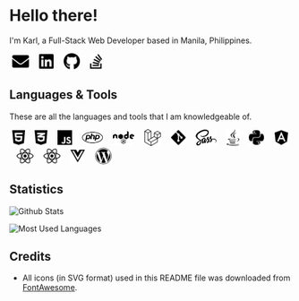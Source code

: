 # Hello there!

I'm Karl, a Full-Stack Web Developer based in Manila, Philippines.

[<img src="https://raw.githubusercontent.com/KarlMacz/karlmacz/master/assets/svg/envelope-solid.svg" style="margin: 0 5px;" height="30px">][email]&nbsp;
[<img src="https://raw.githubusercontent.com/KarlMacz/karlmacz/master/assets/svg/linkedin-brands.svg" style="margin: 0 5px;" height="30px">][linkedin-account]&nbsp;
[<img src="https://raw.githubusercontent.com/KarlMacz/karlmacz/master/assets/svg/github-brands.svg" style="margin: 0 5px;" height="30px">][github-account]&nbsp;
[<img src="https://raw.githubusercontent.com/KarlMacz/karlmacz/master/assets/svg/stack-overflow-brands.svg" style="margin: 0 5px;" height="30px">](stackoverflow-account)&nbsp;

## Languages & Tools

These are all the languages and tools that I am knowledgeable of.

[<img src="https://raw.githubusercontent.com/KarlMacz/karlmacz/master/assets/svg/html5-brands.svg" style="margin: 0 5px;" height="30px" title="HTML">]()&nbsp;
[<img src="https://raw.githubusercontent.com/KarlMacz/karlmacz/master/assets/svg/css3-alt-brands.svg" style="margin: 0 5px;" height="30px" title="CSS">]()&nbsp;
[<img src="https://raw.githubusercontent.com/KarlMacz/karlmacz/master/assets/svg/js-brands.svg" style="margin: 0 5px;" height="30px" title="JavaScript">]()&nbsp;
[<img src="https://raw.githubusercontent.com/KarlMacz/karlmacz/master/assets/svg/php-brands.svg" style="margin: 0 5px;" height="30px" title="PHP">]()&nbsp;
[<img src="https://raw.githubusercontent.com/KarlMacz/karlmacz/master/assets/svg/node-brands.svg" style="margin: 0 5px;" height="30px" title="Node.js">]()&nbsp;
[<img src="https://raw.githubusercontent.com/KarlMacz/karlmacz/master/assets/svg/laravel-brands.svg" style="margin: 0 5px;" height="30px" title="Laravel">]()&nbsp;
[<img src="https://raw.githubusercontent.com/KarlMacz/karlmacz/master/assets/svg/git-alt-brands.svg" style="margin: 0 5px;" height="30px" title="Git">]()&nbsp;
[<img src="https://raw.githubusercontent.com/KarlMacz/karlmacz/master/assets/svg/sass-brands.svg" style="margin: 0 5px;" height="30px" title="Sass">]()&nbsp;
[<img src="https://raw.githubusercontent.com/KarlMacz/karlmacz/master/assets/svg/java-brands.svg" style="margin: 0 5px;" height="30px" title="Java">]()&nbsp;
[<img src="https://raw.githubusercontent.com/KarlMacz/karlmacz/master/assets/svg/python-brands.svg" style="margin: 0 5px;" height="30px" title="Python">]()&nbsp;
[<img src="https://raw.githubusercontent.com/KarlMacz/karlmacz/master/assets/svg/angular-brands.svg" style="margin: 0 5px;" height="30px" title="Angular.js">]()&nbsp;
[<img src="https://raw.githubusercontent.com/KarlMacz/karlmacz/master/assets/svg/react-brands.svg" style="margin: 0 5px;" height="30px" title="React.js">]()&nbsp;
[<img src="https://raw.githubusercontent.com/KarlMacz/karlmacz/master/assets/svg/react-brands.svg" style="margin: 0 5px;" height="30px" title="React Native">]()&nbsp;
[<img src="https://raw.githubusercontent.com/KarlMacz/karlmacz/master/assets/svg/vuejs-brands.svg" style="margin: 0 5px;" height="30px" title="Vue.js">]()&nbsp;
[<img src="https://raw.githubusercontent.com/KarlMacz/karlmacz/master/assets/svg/wordpress-brands.svg" style="margin: 0 5px;" height="30px" title="Wordpress">]()&nbsp;

## Statistics

![Github Stats](https://github-readme-stats.vercel.app/api?username=KarlMacz&count_private=true&show_icons=true&hide_border=true&hide=stars,prs)

![Most Used Languages](https://github-readme-stats.vercel.app/api/top-langs/?username=KarlMacz&hide_border=true)

## Credits

- All icons (in SVG format) used in this README file was downloaded from [FontAwesome](fontawesome-website).

[email]: mailto:karljarren0308@gmail.com
[linkedin-account]: https://www.linkedin.com/in/karlmacz/
[github-account]: https://github.com/KarlMacz
[stackoverflow-account]: https://stackoverflow.com/users/2876785/karlmacz
[fontawesome-website]: https://fontawesome.com/
